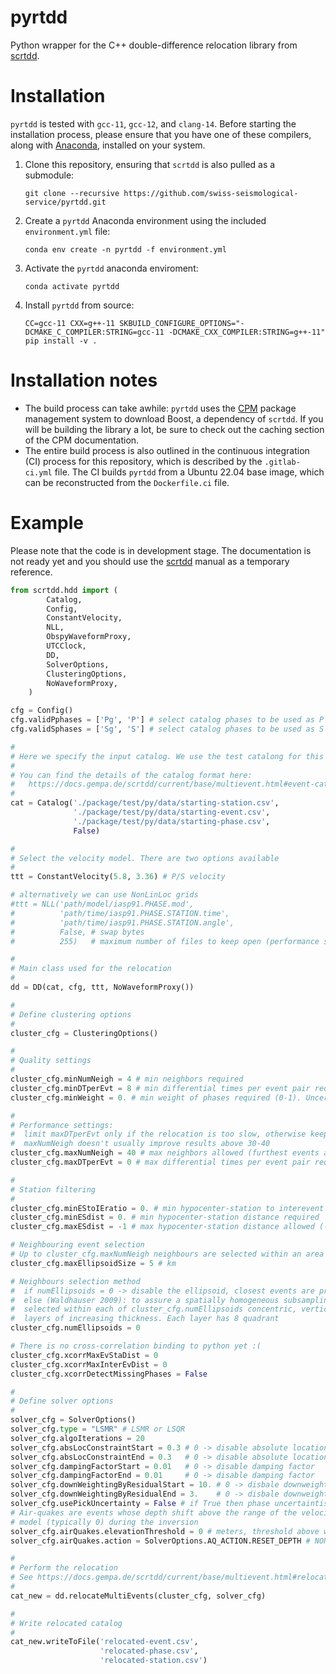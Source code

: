 # pyrtdd

Python wrapper for the C++ double-difference relocation library from [scrtdd](https://github.com/swiss-seismological-service/scrtdd).

# Installation

`pyrtdd` is tested with `gcc-11`, `gcc-12`, and `clang-14`. Before starting the installation process, please ensure that you have one of these compilers, along with [Anaconda](https://www.anaconda.com/products/distribution), installed on your system.

1. Clone this repository, ensuring that `scrtdd` is also pulled as a submodule:

    ```
    git clone --recursive https://github.com/swiss-seismological-service/pyrtdd.git
    ```

2. Create a `pyrtdd` Anaconda environment using the included `environment.yml` file:

    ```
    conda env create -n pyrtdd -f environment.yml
    ```

3. Activate the `pyrtdd` anaconda enviroment:

    ```
    conda activate pyrtdd
    ```

4. Install `pyrtdd` from source:

    ```
    CC=gcc-11 CXX=g++-11 SKBUILD_CONFIGURE_OPTIONS="-DCMAKE_C_COMPILER:STRING=gcc-11 -DCMAKE_CXX_COMPILER:STRING=g++-11" pip install -v .
    ```
    
# Installation notes

- The build process can take awhile: `pyrtdd` uses the [CPM](https://github.com/cpm-cmake/CPM.cmake) package management system to download Boost, a dependency of `scrtdd`. If you will be building the library a lot, be sure to check out the caching section of the CPM documentation.
- The entire build process is also outlined in the continuous integration (CI) process for this repository, which is described by the `.gitlab-ci.yml` file. The CI builds `pyrtdd` from a Ubuntu 22.04 base image, which can be reconstructed from the `Dockerfile.ci` file.


# Example

Please note that the code is in development stage. The documentation is not ready yet and you should use the [scrtdd](https://github.com/swiss-seismological-service/scrtdd) manual as a temporary reference.

```python
from scrtdd.hdd import (
        Catalog,
        Config,
        ConstantVelocity,
        NLL,
        ObspyWaveformProxy,
        UTCClock,
        DD,
        SolverOptions,
        ClusteringOptions,
        NoWaveformProxy,
    )

cfg = Config()
cfg.validPphases = ['Pg', 'P'] # select catalog phases to be used as P
cfg.validSphases = ['Sg', 'S'] # select catalog phases to be used as S

#
# Here we specify the input catalog. We use the test catalong for this example
#
# You can find the details of the catalog format here: 
#   https://docs.gempa.de/scrtdd/current/base/multievent.html#event-catalog-plain-csv-files
#
cat = Catalog('./package/test/py/data/starting-station.csv',
              './package/test/py/data/starting-event.csv',
              './package/test/py/data/starting-phase.csv',
              False)

#
# Select the velocity model. There are two options available
#
ttt = ConstantVelocity(5.8, 3.36) # P/S velocity

# alternatively we can use NonLinLoc grids
#ttt = NLL('path/model/iasp91.PHASE.mod',
#          'path/time/iasp91.PHASE.STATION.time',
#          'path/time/iasp91.PHASE.STATION.angle',
#          False, # swap bytes
#          255)   # maximum number of files to keep open (performance stuff)

#
# Main class used for the relocation
#
dd = DD(cat, cfg, ttt, NoWaveformProxy())

#
# Define clustering options
#
cluster_cfg = ClusteringOptions()

#
# Quality settings
#
cluster_cfg.minNumNeigh = 4 # min neighbors required
cluster_cfg.minDTperEvt = 8 # min differential times per event pair required (i.e. how many P+S phases)
cluster_cfg.minWeight = 0. # min weight of phases required (0-1). Uncertainties have to be included in the catalog

#
# Performance settings:
#  limit maxDTperEvt only if the relocation is too slow, otherwise keep them all 
#  maxNumNeigh doesn't usually improve results above 30-40
cluster_cfg.maxNumNeigh = 40 # max neighbors allowed (furthest events are discarded) 0 -> disable
cluster_cfg.maxDTperEvt = 0 # max differential times per event pair required (Including P+S) 0 -> disable

#
# Station filtering
#
cluster_cfg.minEStoIEratio = 0. # min hypocenter-station to interevent distance ratio required
cluster_cfg.minESdist = 0. # min hypocenter-station distance required
cluster_cfg.maxESdist = -1 # max hypocenter-station distance allowed (-1 -> disable)

# Neighbouring event selection
# Up to cluster_cfg.maxNumNeigh neighbours are selected within an area of cluster_cfg.maxEllipsoidSize
cluster_cfg.maxEllipsoidSize = 5 # km

# Neighbours selection method
#  if numEllipsoids = 0 -> disable the ellipsoid, closest events are preferred
#  else (Waldhauser 2009): to assure a spatially homogeneous subsampling, reference events are
#  selected within each of cluster_cfg.numEllipsoids concentric, vertically longated ellipsoidal
#  layers of increasing thickness. Each layer has 8 quadrant
cluster_cfg.numEllipsoids = 0

# There is no cross-correlation binding to python yet :(
cluster_cfg.xcorrMaxEvStaDist = 0
cluster_cfg.xcorrMaxInterEvDist = 0
cluster_cfg.xcorrDetectMissingPhases = False

#
# Define solver options
#
solver_cfg = SolverOptions()
solver_cfg.type = "LSMR" # LSMR or LSQR
solver_cfg.algoIterations = 20
solver_cfg.absLocConstraintStart = 0.3 # 0 -> disable absolute location constraint
solver_cfg.absLocConstraintEnd = 0.3   # 0 -> disable absolute location constraint
solver_cfg.dampingFactorStart = 0.01   # 0 -> disable damping factor
solver_cfg.dampingFactorEnd = 0.01     # 0 -> disable damping factor
solver_cfg.downWeightingByResidualStart = 10. # 0 -> disbale downweighting
solver_cfg.downWeightingByResidualEnd = 3.    # 0 -> disbale downweighting
solver_cfg.usePickUncertainty = False # if True then phase uncertaintis must be populated
# Air-quakes are events whose depth shift above the range of the velocity
# model (typically 0) during the inversion
solver_cfg.airQuakes.elevationThreshold = 0 # meters, threshold above which an event is considered an air-quake
solver_cfg.airQuakes.action = SolverOptions.AQ_ACTION.RESET_DEPTH # NONE, RESET or RESET_DEPTH

#
# Perform the relocation
# See https://docs.gempa.de/scrtdd/current/base/multievent.html#relocation-process
#
cat_new = dd.relocateMultiEvents(cluster_cfg, solver_cfg)

#
# Write relocated catalog
#
cat_new.writeToFile('relocated-event.csv',
                    'relocated-phase.csv',
                    'relocated-station.csv')

```
